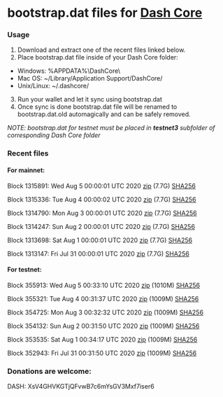 # bootstrap.dat files for [Dash Core](https://github.com/dashpay/dash)

### Usage

1. Download and extract one of the recent files linked below.
2. Place bootstrap.dat file inside of your Dash Core folder:
 - Windows: %APPDATA%\DashCore\
 - Mac OS: ~/Library/Application Support/DashCore/
 - Unix/Linux: ~/.dashcore/
3. Run your wallet and let it sync using bootstrap.dat
4. Once sync is done bootstrap.dat file will be renamed to bootstrap.dat.old automagically and can be safely removed.

_NOTE: bootstrap.dat for testnet must be placed in **testnet3** subfolder of corresponding Dash Core folder_

### Recent files

#### For mainnet:

Block 1315891: Wed Aug  5 00:00:01 UTC 2020 [zip](https://dash-bootstrap.ams3.digitaloceanspaces.com/mainnet/2020-08-05/bootstrap.dat.zip) (7.7G) [SHA256](https://dash-bootstrap.ams3.digitaloceanspaces.com/mainnet/2020-08-05/sha256.txt)

Block 1315336: Tue Aug  4 00:00:02 UTC 2020 [zip](https://dash-bootstrap.ams3.digitaloceanspaces.com/mainnet/2020-08-04/bootstrap.dat.zip) (7.7G) [SHA256](https://dash-bootstrap.ams3.digitaloceanspaces.com/mainnet/2020-08-04/sha256.txt)

Block 1314790: Mon Aug  3 00:00:01 UTC 2020 [zip](https://dash-bootstrap.ams3.digitaloceanspaces.com/mainnet/2020-08-03/bootstrap.dat.zip) (7.7G) [SHA256](https://dash-bootstrap.ams3.digitaloceanspaces.com/mainnet/2020-08-03/sha256.txt)

Block 1314247: Sun Aug  2 00:00:01 UTC 2020 [zip](https://dash-bootstrap.ams3.digitaloceanspaces.com/mainnet/2020-08-02/bootstrap.dat.zip) (7.7G) [SHA256](https://dash-bootstrap.ams3.digitaloceanspaces.com/mainnet/2020-08-02/sha256.txt)

Block 1313698: Sat Aug  1 00:00:01 UTC 2020 [zip](https://dash-bootstrap.ams3.digitaloceanspaces.com/mainnet/2020-08-01/bootstrap.dat.zip) (7.7G) [SHA256](https://dash-bootstrap.ams3.digitaloceanspaces.com/mainnet/2020-08-01/sha256.txt)

Block 1313147: Fri Jul 31 00:00:01 UTC 2020 [zip](https://dash-bootstrap.ams3.digitaloceanspaces.com/mainnet/2020-07-31/bootstrap.dat.zip) (7.7G) [SHA256](https://dash-bootstrap.ams3.digitaloceanspaces.com/mainnet/2020-07-31/sha256.txt)


#### For testnet:

Block 355913: Wed Aug  5 00:33:10 UTC 2020 [zip](https://dash-bootstrap.ams3.digitaloceanspaces.com/testnet/2020-08-05/bootstrap.dat.zip) (1010M) [SHA256](https://dash-bootstrap.ams3.digitaloceanspaces.com/testnet/2020-08-05/sha256.txt)

Block 355321: Tue Aug  4 00:31:37 UTC 2020 [zip](https://dash-bootstrap.ams3.digitaloceanspaces.com/testnet/2020-08-04/bootstrap.dat.zip) (1009M) [SHA256](https://dash-bootstrap.ams3.digitaloceanspaces.com/testnet/2020-08-04/sha256.txt)

Block 354725: Mon Aug  3 00:32:32 UTC 2020 [zip](https://dash-bootstrap.ams3.digitaloceanspaces.com/testnet/2020-08-03/bootstrap.dat.zip) (1009M) [SHA256](https://dash-bootstrap.ams3.digitaloceanspaces.com/testnet/2020-08-03/sha256.txt)

Block 354132: Sun Aug  2 00:31:50 UTC 2020 [zip](https://dash-bootstrap.ams3.digitaloceanspaces.com/testnet/2020-08-02/bootstrap.dat.zip) (1009M) [SHA256](https://dash-bootstrap.ams3.digitaloceanspaces.com/testnet/2020-08-02/sha256.txt)

Block 353535: Sat Aug  1 00:34:17 UTC 2020 [zip](https://dash-bootstrap.ams3.digitaloceanspaces.com/testnet/2020-08-01/bootstrap.dat.zip) (1009M) [SHA256](https://dash-bootstrap.ams3.digitaloceanspaces.com/testnet/2020-08-01/sha256.txt)

Block 352943: Fri Jul 31 00:31:50 UTC 2020 [zip](https://dash-bootstrap.ams3.digitaloceanspaces.com/testnet/2020-07-31/bootstrap.dat.zip) (1009M) [SHA256](https://dash-bootstrap.ams3.digitaloceanspaces.com/testnet/2020-07-31/sha256.txt)


### Donations are welcome:

DASH: XsV4GHVKGTjQFvwB7c6mYsGV3Mxf7iser6
